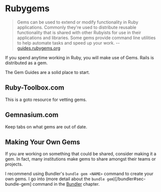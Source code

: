 # Rubygems

> Gems can be used to extend or modify functionality in Ruby applications.
> Commonly they're used to distribute reusable functionality that is shared with other Rubyists for use in their applications and libraries.
> Some gems provide command line utilities to help automate tasks and speed up your work.
> -- [guides.rubygems.org](http://guides.rubygems.org/)

If you spend anytime working in Ruby, you will make use of Gems.
Rails is distributed as a gem.

The Gem Guides are a solid place to start.

## Ruby-Toolbox.com

This is a goto resource for vetting gems.

## Gemnasium.com

Keep tabs on what gems are out of date.

## Making Your Own Gems

If you are working on something that could be shared, consider making it a gem.
In fact, many institutions make gems to share amongst their teams or projects.

I recommend using Bundler's `bundle gem <NAME>` command to create your own gems.
I go into (more detail about the `bundle gem`)[/bundler#sec-bundle-gem] command in the [Bundler](/bundler) chapter.
